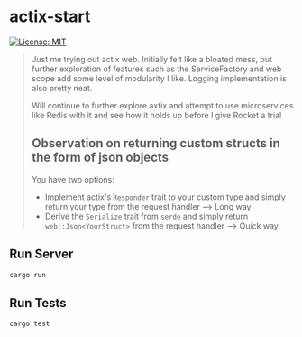 # actix-start
[![License: MIT](https://img.shields.io/badge/License-MIT-yellow.svg)](LICENSE)

> Just me trying out actix web. Initially felt like a bloated mess, but further exploration of features such as the ServiceFactory
> and web scope add some level of modularity I like. Logging implementation is also pretty neat.
> 
> Will continue to further explore axtix and attempt to use microservices like Redis with it and see how it holds up before I give Rocket a trial
>
> ## Observation on returning custom structs in the form of json objects
> You have two options:
> * Implement actix's `Responder` trait to your custom type and simply return your type from the request handler --> Long way
> * Derive the `Serialize` trait from `serde` and simply return `web::Json<YourStruct>` from the request handler --> Quick way

## Run Server

```sh
cargo run
```

## Run Tests

```sh
cargo test
```

